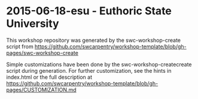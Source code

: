 
2015-06-18-esu - Euthoric State University
=====================================================
This workshop repository was generated by the swc-workshop-create script from
https://github.com/swcarpentry/workshop-template/blob/gh-pages/swc-workshop-create

Simple customizations have been done by the swc-workshop-createcreate script
during generation. For further customization, see the hints in index.html
or the full description at
https://github.com/swcarpentry/workshop-template/blob/gh-pages/CUSTOMIZATION.md
  
